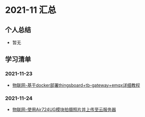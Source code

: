 # 2021-11 汇总

## 个人总结
* 暂无

## 学习清单
### 2021-11-23
* [物联网-基于docker部署thingsboard+tb-gateway+emqx详细教程](./2021-11-23/物联网-基于docker部署thingsboard+tb-gateway+emqx详细教程.md)

### 2021-11-24
* [物联网-使用Air724UG模块拍摄照片并上传至云服务器](./2021-11-24/物联网-使用Air724UG模块拍摄照片并上传至云服务器.md)
